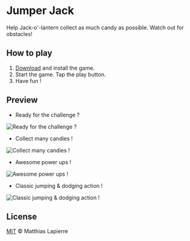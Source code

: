 # Jumper Jack

Help Jack-o'-lantern collect as much candy as possible. Watch out for obstacles!

## How to play

1. [Download](https://github.com/MatthiasLapierre/FlyingBird/releases/download/1.0/flyingbird.apk) and install the game.
2. Start the game. Tap the play button.
3. Have fun !

## Preview

- Ready for the challenge ?

![Ready for the challenge ?](https://matthiaslapierre.github.io/jack/images/gallery-image-1.png)

- Collect many candies !

![Collect many candies !](https://matthiaslapierre.github.io/jack/images/gallery-image-2.png)

- Awesome power ups !

![Awesome power ups !](https://matthiaslapierre.github.io/jack/images/gallery-image-3.png)

- Classic jumping & dodging action !

![Classic jumping & dodging action !](https://matthiaslapierre.github.io/jack/images/gallery-image-4.png)

## License

[MIT](https://github.com/MatthiasLapierre/jack/blob/master/LICENSE) © Matthias Lapierre